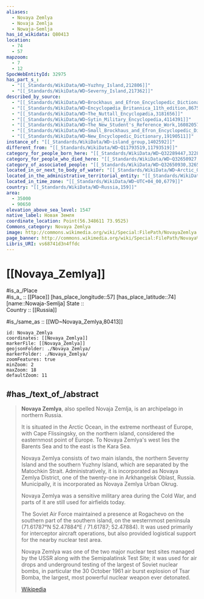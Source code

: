 ```yaml
---
aliases:
  - Novaya Zemlya
  - Novaja Zemlja
  - Nowaja-Semlja
has_id_wikidata: Q80413
location:
  - 74
  - 57
mapzoom:
  - 7
  - 12
SpocWebEntityId: 32975
has_part_s_:
  - "[[_Standards/WikiData/WD~Yuzhny_Island,212806]]"
  - "[[_Standards/WikiData/WD~Severny_Island,217362]]"
described_by_source:
  - "[[_Standards/WikiData/WD~Brockhaus_and_Efron_Encyclopedic_Dictionary,602358]]"
  - "[[_Standards/WikiData/WD~Encyclopædia_Britannica_11th_edition,867541]]"
  - "[[_Standards/WikiData/WD~The_Nuttall_Encyclopædia,3181656]]"
  - "[[_Standards/WikiData/WD~Sytin_Military_Encyclopedia,4114391]]"
  - "[[_Standards/WikiData/WD~The_New_Student's_Reference_Work,16082057]]"
  - "[[_Standards/WikiData/WD~Small_Brockhaus_and_Efron_Encyclopedic_Dictionary,19180675]]"
  - "[[_Standards/WikiData/WD~New_Encyclopedic_Dictionary,19190511]]"
instance_of: "[[_Standards/WikiData/WD~island_group,1402592]]"
different_from: "[[_Standards/WikiData/WD~Q11793519,11793519]]"
category_for_people_born_here: "[[_Standards/WikiData/WD~Q32289447,32289447]]"
category_for_people_who_died_here: "[[_Standards/WikiData/WD~Q32650927,32650927]]"
category_of_associated_people: "[[_Standards/WikiData/WD~Q32650930,32650930]]"
located_in_or_next_to_body_of_water: "[[_Standards/WikiData/WD~Arctic_Ocean,788]]"
located_in_the_administrative_territorial_entity: "[[_Standards/WikiData/WD~Arkhangelsk_Oblast,1875]]"
located_in_time_zone: "[[_Standards/WikiData/WD~UTC+04_00,6779]]"
country: "[[_Standards/WikiData/WD~Russia,159]]"
area:
  - 35000
  - 90650
elevation_above_sea_level: 1547
native_label: Новая Земля
coordinate_location: Point(56.348611 73.9525)
Commons_category: Novaya Zemlya
image: http://commons.wikimedia.org/wiki/Special:FilePath/NovayaZemlya.A2001222.0835.250m.jpg
page_banner: http://commons.wikimedia.org/wiki/Special:FilePath/Novaya%20Zemlya%20Banner.jpg
Libris_URI: vs68741d3n4ffdc
---
```


# [[Novaya_Zemlya]] 

#is_a_/Place  
#is_a_ :: [[Place]] 
[has_place_longitude::57] 
[has_place_latitude::74] 
[name::Nowaja-Semlja] 
State ::  
Country :: [[Russia]]  

#is_/same_as :: [[WD~Novaya_Zemlya,80413]] 

```leaflet
id: Novaya_Zemlya
coordinates: [[Novaya_Zemlya]] 
markerFile: [[Novaya_Zemlya]] 
geojsonFolder: ./Novaya_Zemlya/
markerFolder: ./Novaya_Zemlya/
zoomFeatures: true 
minZoom: 2 
maxZoom: 18
defaultZoom: 11 
```

## #has_/text_of_/abstract 

> **Novaya Zemlya**, also spelled Novaja Zemlja, is an archipelago in northern Russia. 
> 
> It is situated in the Arctic Ocean, in the extreme northeast of Europe, 
> with Cape Flissingsky, on the northern island, 
> considered the easternmost point of Europe. 
> To Novaya Zemlya's west lies the Barents Sea and to the east is the Kara Sea.
>
> Novaya Zemlya consists of two main islands, the northern Severny Island and the southern Yuzhny Island, which are separated by the Matochkin Strait. Administratively, it is incorporated as Novaya Zemlya District, one of the twenty-one in Arkhangelsk Oblast, Russia. Municipally, it is incorporated as Novaya Zemlya Urban Okrug.
>
> Novaya Zemlya was a sensitive military area during the Cold War, 
> and parts of it are still used for airfields today. 
> 
> The Soviet Air Force maintained a presence at Rogachevo 
> on the southern part of the southern island, on the westernmost peninsula 
> (71.61787°N 52.47884°E﻿ / 71.61787; 52.47884). 
> It was used primarily for interceptor aircraft operations, 
> but also provided logistical support for the nearby nuclear test area. 
> 
> Novaya Zemlya was one of the two major nuclear test sites managed by the USSR 
> along with the Semipalatinsk Test Site; 
> it was used for air drops and underground testing of the largest of Soviet nuclear bombs, 
> in particular the 30 October 1961 air burst explosion of Tsar Bomba, 
> the largest, most powerful nuclear weapon ever detonated.
>
> [Wikipedia](https://en.wikipedia.org/wiki/Novaya%20Zemlya) 

